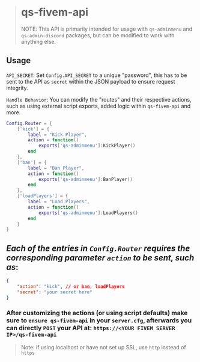 > # qs-fivem-api
> NOTE: This API is primarily intended for usage with `qs-adminmenu` and `qs-admin-discord` packages, but can be modified to work with anything else.

 ## Usage

`API_SECRET`: Set `Config.API_SECRET` to a unique "password", this has to be sent to the API as `secret` within the JSON payload to ensure request integrity.

`Handle Behavior`: You can modify the "routes" and their respective actions, such as using external script exports, added logic within `qs-fivem-api` and more.  


```lua
Config.Router = {
    ['kick'] = {
        label = "Kick Player",
        action = function() 
            exports['qs-adminmenu']:KickPlayer()
        end
    },
    ['ban'] = {
        label = "Ban Player",
        action = function() 
            exports['qs-adminmenu']:BanPlayer()
        end
    },
    ['loadPlayers'] = {
        label = "Load Players",
        action = function() 
            exports['qs-adminmenu']:LoadPlayers()
        end
    }
}
```

## *Each of the entries in `Config.Router` requires the corresponding parameter `action` to be sent, such as*:

```json
{
    "action": "kick", // or ban, loadPlayers
    "secret": "your secret here"
}
```

### After customizing the actions (or using script defaults) make sure to `ensure qs-fivem-api` in your `server.cfg`, afterwards you can directly `POST` your API at: `https://<YOUR FIVEM SERVER IP>/qs-fivem-api`

> Note: if using localhost or have not set up SSL, use `http` instead of `https`
